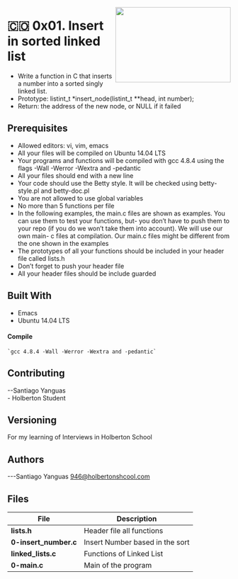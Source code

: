 <p>
<img width="260" height="170" src="https://image.flaticon.com/icons/svg/997/997261.svg" align="right" >
</p>

# :colombia: 0x01. Insert in sorted linked list

- Write a function in C that inserts a number into a sorted singly linked list.
- Prototype: listint_t \*insert_node(listint_t \*\*head, int number);
- Return: the address of the new node, or NULL if it failed

## Prerequisites

- Allowed editors: vi, vim, emacs
- All your files will be compiled on Ubuntu 14.04 LTS
- Your programs and functions will be compiled with gcc 4.8.4 using the flags -Wall -Werror -Wextra and -pedantic
- All your files should end with a new line
- Your code should use the Betty style. It will be checked using betty-style.pl and betty-doc.pl
- You are not allowed to use global variables
- No more than 5 functions per file
- In the following examples, the main.c files are shown as examples. You can use them to test your functions, but- you don’t have to push them to your repo (if you do we won’t take them into account). We will use our own main- c files at compilation. Our main.c files might be different from the one shown in the examples
- The prototypes of all your functions should be included in your header file called lists.h
- Don’t forget to push your header file
- All your header files should be include guarded

## Built With

- Emacs
- Ubuntu 14.04 LTS

#### Compile

    `gcc 4.8.4 -Wall -Werror -Wextra and -pedantic`

## Contributing

--Santiago Yanguas <br> - Holberton Student

## Versioning

For my learning of Interviews in Holberton School

## Authors

---Santiago Yanguas 946@holbertonshcool.com

## Files

| File                  | Description                     |
| --------------------- | ------------------------------- |
| **lists.h**           | Header file all functions       |
| **0-insert_number.c** | Insert Number based in the sort |
| **linked_lists.c**    | Functions of Linked List        |
| **0-main.c**          | Main of the program             |
